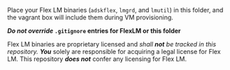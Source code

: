 Place your Flex LM binaries (`adskflex`, `lmgrd`, and `lmutil`) in this folder,
and the vagrant box will include them during VM provisioning.

**_Do not override_ `.gitignore` entries for FlexLM or this folder**

Flex LM binaries are proprietary licensed and _shall **not** be tracked in this
repository._  **_You_** solely are responsible for acquiring a legal license for
Flex LM.  This repository **_does not_** confer any licensing for Flex LM.
